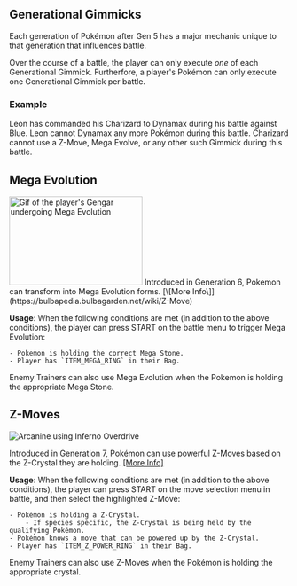 ## Generational Gimmicks
Each generation of Pokémon after Gen 5 has a major mechanic unique to that generation that influences battle.

Over the course of a battle, the player can only execute _one_ of each Generational Gimmick. Furtherfore, a player's Pokémon can only execute one Generational Gimmick per battle.

### Example
Leon has commanded his Charizard to Dynamax during his battle against Blue. Leon cannot Dynamax any more Pokémon during this battle. Charizard cannot use a Z-Move, Mega Evolve, or any other such Gimmick during this battle.

## Mega Evolution
<img src="https://i.imgur.com/QBy5iNW.png" alt="Gif of the player's Gengar undergoing Mega Evolution" height=160px width=240px>
Introduced in Generation 6, Pokemon can transform into Mega Evolution forms. [\[More Info\]](https://bulbapedia.bulbagarden.net/wiki/Z-Move)

**Usage**: When the following conditions are met (in addition to the above conditions), the player can press START on the battle menu to trigger Mega Evolution:

    - Pokemon is holding the correct Mega Stone.
    - Player has `ITEM_MEGA_RING` in their Bag.

Enemy Trainers can also use Mega Evolution when the Pokemon is holding the appropriate Mega Stone.

## Z-Moves
![Arcanine using Inferno Overdrive](https://user-images.githubusercontent.com/77138753/230175242-e1f1f3f1-66b5-4604-b79f-ab9fa992c41a.gif)

Introduced in Generation 7, Pokémon can use powerful Z-Moves based on the Z-Crystal they are holding. [\[More Info\]](https://bulbapedia.bulbagarden.net/wiki/Z-Move)

**Usage**: When the following conditions are met (in addition to the above conditions), the player can press START on the move selection menu in battle, and then select the highlighted Z-Move:

    - Pokémon is holding a Z-Crystal.
        - If species specific, the Z-Crystal is being held by the qualifying Pokémon.
    - Pokémon knows a move that can be powered up by the Z-Crystal.
    - Player has `ITEM_Z_POWER_RING` in their Bag.

Enemy Trainers can also use Z-Moves when the Pokémon is holding the appropriate crystal.
<!--
## Dynamax
<img src="https://i.imgur.com/QBy5iNW.png" alt="Gif of the player's Gengar undergoing Mega Evolution" height=160px width=240px>
Introduced in Generation 8, Pokemon can transform into Dynamax or Gigantamax Forms, granting them access to powerful moves and a temporary increase in stats. [\[More Info\]](https://bulbapedia.bulbagarden.net/wiki/Z-Move)

**Usage**: When the following conditions are met (in addition to the above conditions), the player can press START on the battle menu to trigger Mega Evolution.
//TODO figure out conditions for Dynamax
    - Pokémon is holding a Z-Crystal.
        - If species specific, the Z-Crystal is being held by the qualifying Pokémon.
    - Pokémon knows a move that can be powered up by the Z-Crystal.
    - Player has `ITEM_Z_POWER_RING` in their Bag.

## Terastallization
Introduced in Generation 9, Pokemon can change into their Tera-type, giving them unique type-related bonuses. [\[More Info\]](https://bulbapedia.bulbagarden.net/wiki/Z-Move)

**Usage**: When the following conditions are met (in addition to the above conditions), the player can press START on the battle menu to trigger Terastallization.
//TODO figure out conditions for Tera
    - Player has `ITEM_TERA_ORB` in their Bag.

-->

